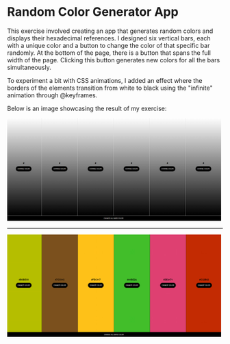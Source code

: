 # Random Color Generator App

This exercise involved creating an app that generates random colors and displays their hexadecimal references. I designed six vertical bars, each with a unique color and a button to change the color of that specific bar randomly. At the bottom of the page, there is a button that spans the full width of the page. Clicking this button generates new colors for all the bars simultaneously.

To experiment a bit with CSS animations, I added an effect where the borders of the elements transition from white to black using the "infinite" animation through @keyframes.

Below is an image showcasing the result of my exercise:

<img src="images/start.jpg" style="width: 500px">
<hr>
<img src="images/gen.jpg" style="width: 500px">
